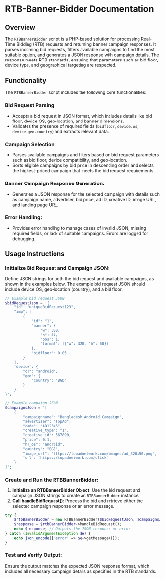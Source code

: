 # RTB-Banner-Bidder Documentation

## Overview

The `RTBBannerBidder` script is a PHP-based solution for processing Real-Time Bidding (RTB) requests and returning
banner campaign responses. It parses incoming bid requests, filters available campaigns to find the most suitable
option, and generates a JSON response with campaign details. The response meets RTB standards, ensuring that parameters
such as bid floor, device type, and geographical targeting are respected.

## Functionality

The `RTBBannerBidder` script includes the following core functionalities:

### Bid Request Parsing:

- Accepts a bid request in JSON format, which includes details like bid floor, device OS, geo-location, and banner
  dimensions.
- Validates the presence of required fields (`bidfloor`, `device.os`, `device.geo.country`) and extracts relevant data.

### Campaign Selection:

- Parses available campaigns and filters based on bid request parameters such as bid floor, device compatibility, and
  geo-location.
- Sorts eligible campaigns by bid price in descending order and selects the highest-priced campaign that meets the bid
  request requirements.

### Banner Campaign Response Generation:

- Generates a JSON response for the selected campaign with details such as campaign name, advertiser, bid price, ad ID,
  creative ID, image URL, and landing page URL.

### Error Handling:

- Provides error handling to manage cases of invalid JSON, missing required fields, or lack of suitable campaigns.
  Errors are logged for debugging.

## Usage Instructions

### Initialize Bid Request and Campaign JSON:

Define JSON strings for both the bid request and available campaigns, as shown in the examples below. The example bid
request JSON should include device OS, geo-location (country), and a bid floor.

```php
// Example bid request JSON
$bidRequestJson = '{
    "id": "uniqueBidRequest123",
    "imp": [
        {
            "id": "1",
            "banner": {
                "w": 320,
                "h": 50,
                "pos": 1,
                "format": [{"w": 320, "h": 50}]
            },
            "bidfloor": 0.05
        }
    ],
    "device": {
        "os": "android",
        "geo": {
            "country": "BGD"
        }
    }
}';

// Example campaign JSON
$campaignsJson = '[
    {
        "campaignname": "Bangladesh_Android_Campaign",
        "advertiser": "TopAd",
        "code": "AD12345",
        "creative_type": "1",
        "creative_id": 567890,
        "price": 0.1,
        "hs_os": "android",
        "country": "BGD",
        "image_url": "https://topadnetwork.com/images/ad_320x50.png",
        "url": "https://topadnetwork.com/click"
    }
]';
```

### Create and Run the RTBBannerBidder:

1. **Initialize an RTBBannerBidder Object**: Use the bid request and campaign JSON strings to create an
   `RTBBannerBidder` instance.
2. **Call handleBidRequest()**: Process the bid and retrieve either the selected campaign response or an error message.

```php
try {
    $rtbBannerBidder = new RTBBannerBidder($bidRequestJson, $campaignsJson);
    $response = $rtbBannerBidder->handleBidRequest();
    echo $response; // Outputs the JSON response or error
} catch (InvalidArgumentException $e) {
    echo json_encode(['error' => $e->getMessage()]);
}
```

### Test and Verify Output:

Ensure the output matches the expected JSON response format, which includes all necessary campaign details as specified
in the RTB standards.

